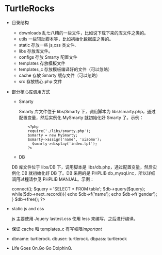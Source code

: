 # TurtleRocks #

+ 目录结构

  - downloads 乱七八糟的一些文件，比如说下载下来的库文件之类的。
  - utils 一些辅助脚本等，比如初始化数据库之类的。
  - static 存放一些 js,css 类文件.
  - libs 存放库文件。
  - configs 存放 Smarty 配置文件
  - templates 存放模板文件
  - templates\_c 存放模板编译好的文件（可以忽略）
  - cache 存放 Smarty 缓存文件（可以忽略）
  - src 存放核心 php 文件

+ 部分核心库调用方式

  - Smarty

      Smarty 库文件位于 libs/Smarty 下，调用脚本为 libs/smarty.php，通过配置变量，然后实例化
      MySmarty 就初始化好 Smarty 了。示例：

            <?php
            require('./libs/smarty.php');
            $smarty = new MySmarty;
            $smarty->assign('name', 'xiaomo');
              $smarty->display('index.tpl');
            ?>

  - DB

  DB 库文件位于 libs/DB 下，调用脚本是 libs/db.php，通过配置变量，然后实例化 DB 就初始化好
  DB 了。DB 采用的是 PHPLIB db\_mysql.inc，所以详细调用过程请参见 PHPLIB MANUAL。示例：

    <?php
    require('./libs/db.php');
    $db = new DB;
    $db->connect();
    $query = 'SELECT * FROM table';
    $db->query($query);
    while($db->next_record()){
      echo $db->f('name');
      echo $db->f('gender');
    }
    $db->free();
    ?>

+ static js and css

  js 主要使用 Jquery lastest.css 使用 less 来编写，之后进行编译。

+ 保证 cache 和 templates\_c 有写权限*important*

+ dbname: turtlerock. dbuser: turtlerock. dbpass: turtlerock

+ Life Goes On.Go Go DolphinQ.
